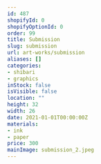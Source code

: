 ```yaml
---
id: 487
shopifyId: 0
shopifyOptionId: 0
order: 99
title: Submission
slug: submission
url: art-works/submission
aliases: []
categories:
- shibari
- graphics
inStock: false
isVisible: false
location: ""
height: 32
width: 26
date: 2021-01-01T00:00:00Z
materials:
- ink
- paper
price: 300
mainImage: submission_2.jpeg
---
```

